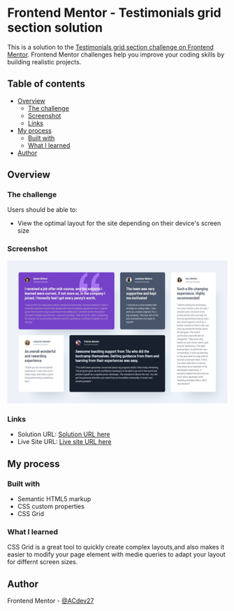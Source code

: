 # Frontend Mentor - Testimonials grid section solution

This is a solution to the [Testimonials grid section challenge on Frontend Mentor](https://www.frontendmentor.io/challenges/testimonials-grid-section-Nnw6J7Un7). Frontend Mentor challenges help you improve your coding skills by building realistic projects. 

## Table of contents

- [Overview](#overview)
  - [The challenge](#the-challenge)
  - [Screenshot](#screenshot)
  - [Links](#links)
- [My process](#my-process)
  - [Built with](#built-with)
  - [What I learned](#what-i-learned)
- [Author](#author)

## Overview

### The challenge

Users should be able to:

- View the optimal layout for the site depending on their device's screen size

### Screenshot

![](./screenshot.jpg)

### Links

- Solution URL: [Solution URL here](https://www.frontendmentor.io/solutions/testimonials-grid-section-using-css-grid-v1UR4Mthy)
- Live Site URL: [Live site URL here](https://mystifying-austin-3e49a9.netlify.app/)

## My process

### Built with

- Semantic HTML5 markup
- CSS custom properties
- CSS Grid

### What I learned

CSS Grid is a great tool to quickly create complex layouts,and also makes it easier to modify your page element with medie queries to adapt your layout for differnt screen sizes.


## Author

Frontend Mentor - [@ACdev27](https://www.frontendmentor.io/profile/ACdev27)



